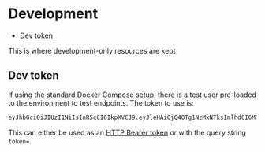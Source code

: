 # Development

<!-- toc -->

* [Dev token](#dev-token)

<!-- Regenerate with "pre-commit run -a markdown-toc" -->

<!-- tocstop -->

This is where development-only resources are kept

## Dev token

If using the standard Docker Compose setup, there is a test user pre-loaded to
the environment to test endpoints. The token to use is:

```txt
eyJhbGciOiJIUzI1NiIsInR5cCI6IkpXVCJ9.eyJleHAiOjQ4OTg1NzMxNTksImlhdCI6MTc0MjkwMzEyNiwiaXNzIjoib3BlbnNlc2FtZS5jbG91ZCIsIm5iZiI6MTc0MjkwMzEyNiwic3ViIjoiNTA3ZjFmNzdiY2Y4NmNkNzk5NDM5MDExIn0.Q_JGlCd-QfsFtahdFI5iIFovCh0Q0MN-1B6jXRQnh2A
```

This can either be used as an [HTTP Bearer token](https://datatracker.ietf.org/doc/html/rfc6750)
or with the query string `token=`.
